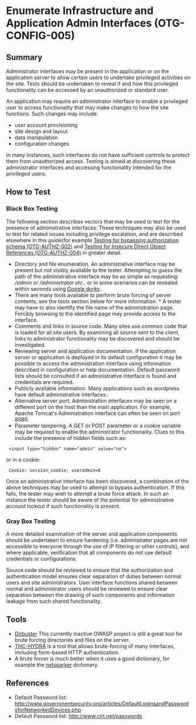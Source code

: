 # Enumerate Infrastructure and Application Admin Interfaces (OTG-CONFIG-005)


## Summary

Administrator interfaces may be present in the application or on the application server to allow certain users to undertake privileged activities on the site. Tests should be undertaken to reveal if and how this privileged functionality can be accessed by an unauthorized or standard user.


An application may require an administrator interface to enable a privileged user to access functionality that may make changes to how the site functions. Such changes may include:

* user account provisioning<br>
* site design and layout<br>
* data manipulation<br>
* configuration changes<br>


In many instances, such interfaces do not have sufficient controls to protect them from unauthorized access. Testing is aimed at discovering these administrator interfaces and accessing functionality intended for the privileged users.


## How to Test
### Black Box Testing
The following section describes vectors that may be used to test for the presence of administrative interfaces. These techniques may also be used to test for related issues including privilege escalation, and are described elsewhere in this guide(for example [Testing for bypassing authorization schema (OTG-AUTHZ-002)](https://www.owasp.org/index.php/Testing_for_Bypassing_Authorization_Schema_%28OTG-AUTHZ-002%29) and [Testing for Insecure Direct Object References (OTG-AUTHZ-004)](https://www.owasp.org/index.php/Testing_for_Insecure_Direct_Object_References_%28OTG-AUTHZ-004%29) in greater detail.


* Directory and file enumeration. An administrative interface may be present but not visibly available to the tester. Attempting to guess the path of the administrative interface may be as simple as requesting: */admin or /administrator etc..* or in some scenarios can be revealed within seconds using [Google dorks](http://www.exploit-db.com/google-dorks) .
* There are many tools available to perform brute forcing of server contents, see the tools section below for more information.  * A tester may have to also identify the file name of the administration page. Forcibly browsing to the identified page may provide access to the interface.
* Comments and links in source code. Many sites use common code that is loaded for all site users. By examining all source sent to the client, links to administrator functionality may be discovered and should be investigated.
* Reviewing server and application documentation. If the application server or application is deployed in its default configuration it may be possible to access the administration interface using information described in configuration or help documentation. Default password lists should be consulted if an administrative interface is found and credentials are required.
* Publicly available information. Many applications such as wordpress have default administrative interfaces .
* Alternative server port. Administration interfaces may be seen on a different port on the host than the main application. For example, Apache Tomcat's Administration interface can often be seen on port 8080.
* Parameter tampering. A GET or POST parameter or a cookie variable may be required to enable the administrator functionality. Clues to this include the presence of hidden fields such as:
```
 <input type="hidden" name="admin" value="no">
```
or in a cookie:
```
 Cookie: session_cookie; useradmin=0
```

Once an administrative interface has been discovered, a combination of the above techniques may be used to attempt to bypass authentication. If this fails, the tester may wish to attempt a brute force attack. In such an instance the tester should be aware of the potential for administrative account lockout if such functionality is present.


### Gray Box Testing
A more detailed examination of the server and application components should be undertaken to ensure hardening (i.e. administrator pages are not accessible to everyone through the use of IP filtering or other controls), and where applicable, verification that all components do not use default credentials or configurations.
<br>

Source code should be reviewed to ensure that the authorization and authentication model ensures clear separation of duties between normal users and site administrators. User interface functions shared between normal and administrator users should be reviewed to ensure clear separation between the drawing of such components and information leakage from such shared functionality.
<br>


## Tools
* [Dirbuster](https://www.owasp.org/index.php/Category:OWASP_DirBuster_Project)  This currently inactive OWASP project is still a great tool for brute forcing directories and files on the server.
* [THC-HYDRA](https://www.thc.org/thc-hydra/)  is a tool that allows brute-forcing of many interfaces, including form-based HTTP authentication.
* A brute forcer is much better when it uses a good dictionary, for example the [netsparker](https://www.netsparker.com/blog/web-security/svn-digger-better-lists-for-forced-browsing/)  dictionary.


## References
* Default Password list: http://www.governmentsecurity.org/articles/DefaultLoginsandPasswordsforNetworkedDevices.php
* Default Password list: http://www.cirt.net/passwords
